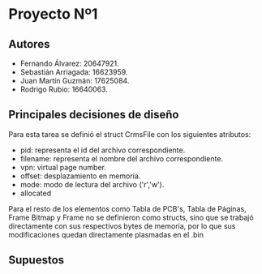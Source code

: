 # Proyecto Nº1

## Autores
* Fernando Álvarez: 20647921.
* Sebastián Arriagada: 16623959.
* Juan Martín Guzmán: 17625084.
* Rodrigo Rubio: 16640063.

## Principales decisiones de diseño
Para esta tarea se definió el struct CrmsFile con los siguientes atributos:
- pid: representa el id del archivo correspondiente.
- filename: representa el nombre del archivo correspondiente.
- vpn: virtual page number.
- offset: desplazamiento en memoria.
- mode: modo de lectura del archivo ('r','w').
- allocated

Para el resto de los elementos como Tabla de PCB's, Tabla de Páginas, Frame Bitmap y Frame no se definieron como structs, sino que se trabajó directamente con sus respectivos bytes de memoria, por lo que sus modificaciones quedan directamente plasmadas en el .bin

## Supuestos

